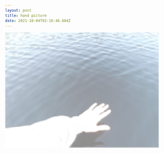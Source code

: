 ```yaml
---
layout: post
title: hand picture
date: 2021-10-04T02:16:46.684Z
---
```

![](/assets/uploads/screen-shot-2021-01-18-at-3.46.53-pm.png)
